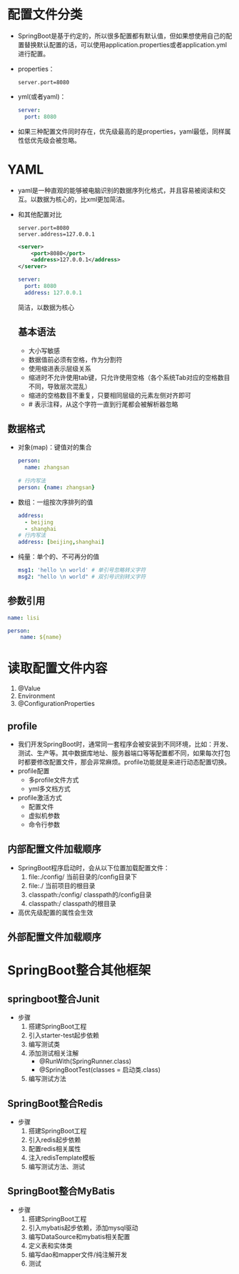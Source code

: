 # 配置文件分类

* SpringBoot是基于约定的，所以很多配置都有默认值，但如果想使用自己的配置替换默认配置的话，可以使用application.properties或者application.yml进行配置。

* properties：

  ``` properties
  server.port=8080
  ```

  

* yml(或者yaml)：

  ``` yml
  server:
  	port: 8080
  ```

* 如果三种配置文件同时存在，优先级最高的是properties，yaml最低，同样属性低优先级会被忽略。

# YAML

* yaml是一种直观的能够被电脑识别的数据序列化格式，并且容易被阅读和交互。以数据为核心的，比xml更加简洁。

* 和其他配置对比

  ``` properties
  server.port=8080
  server.address=127.0.0.1
  ```

  ``` xml
  <server>
      <port>8080</port>
      <address>127.0.0.1</address>
  </server>
  ```

  ``` yaml
  server:
  	port: 8080
  	address: 127.0.0.1
  ```

  简洁，以数据为核心

  ## 基本语法

  * 大小写敏感
  * 数据值前必须有空格，作为分割符
  * 使用缩进表示层级关系
  * 缩进时不允许使用tab键，只允许使用空格（各个系统Tab对应的空格数目不同，导致层次混乱）
  * 缩进的空格数目不重复，只要相同层级的元素左侧对齐即可
  * \# 表示注释，从这个字符一直到行尾都会被解析器忽略

## 数据格式

* 对象(map)：键值对的集合

  ```yaml
  person:
  	name: zhangsan
      
  # 行内写法
  person: {name: zhangsan}
  ```

* 数组：一组按次序排列的值

  ``` yaml
  address:
  	- beijing
  	- shanghai
  # 行内写法
  address: [beijing,shanghai]
  ```

* 纯量：单个的、不可再分的值

  ``` yaml
  msg1: 'hello \n world' # 单引号忽略转义字符
  msg2: "hello \n world" # 双引号识别转义字符
  ```

## 参数引用

``` yaml
name: lisi

person:
	name: ${name}
```



# 读取配置文件内容

1. @Value
2. Environment
3. @ConfigurationProperties

## profile

* 我们开发SpringBoot时，通常同一套程序会被安装到不同环境，比如：开发、测试、生产等。其中数据库地址、服务器端口等等配置都不同，如果每次打包时都要修改配置文件，那会非常麻烦。profile功能就是来进行动态配置切换。
* profile配置
  * 多profile文件方式
  * yml多文档方式
* profile激活方式
  * 配置文件
  * 虚拟机参数
  * 命令行参数

## 内部配置文件加载顺序

* SpringBoot程序启动时，会从以下位置加载配置文件：
  1. file:./config/    当前目录的/config目录下
  2. file:./     当前项目的根目录
  3. classpath:/config/   classpath的/config目录
  4. classpath:/     classpath的根目录
* 高优先级配置的属性会生效

## 外部配置文件加载顺序





# SpringBoot整合其他框架

## springboot整合Junit

* 步骤
  1. 搭建SpringBoot工程
  2. 引入starter-test起步依赖
  3. 编写测试类
  4. 添加测试相关注解
     * @RunWith(SpringRunner.class)
     * @SpringBootTest(classes = 启动类.class)
  5. 编写测试方法

## SpringBoot整合Redis

* 步骤
  1. 搭建SpringBoot工程
  2. 引入redis起步依赖
  3. 配置redis相关属性
  4. 注入redisTemplate模板
  5. 编写测试方法、测试

## SpringBoot整合MyBatis

* 步骤
  1. 搭建SpringBoot工程
  2. 引入mybatis起步依赖，添加mysql驱动
  3. 编写DataSource和mybatis相关配置
  4. 定义表和实体类
  5. 编写dao和mapper文件/纯注解开发
  6. 测试